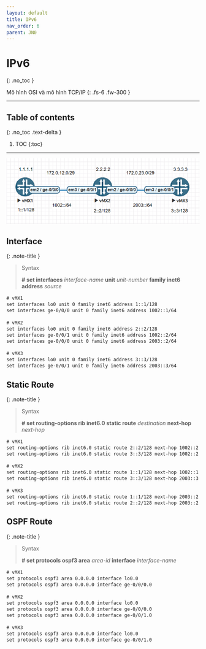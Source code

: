 ```yaml
---
layout: default
title: IPv6
nav_order: 6
parent: JN0
---
```


# IPv6
{: .no_toc }

Mô hình OSI và mô hình TCP/IP
{: .fs-6 .fw-300 }

---

## Table of contents
{: .no_toc .text-delta }

1. TOC
{:toc}

---

![](/docs/JN0/img/4.png)

## Interface

{: .note-title }
> Syntax
>
> __# set interfaces__ _interface-name_ __unit__ _unit-number_ __family inet6 address__ _source_

```
# vMX1
set interfaces lo0 unit 0 family inet6 address 1::1/128
set interfaces ge-0/0/0 unit 0 family inet6 address 1002::1/64

# vMX2
set interfaces lo0 unit 0 family inet6 address 2::2/128
set interfaces ge-0/0/1 unit 0 family inet6 address 1002::2/64
set interfaces ge-0/0/0 unit 0 family inet6 address 2003::2/64

# vMX3
set interfaces lo0 unit 0 family inet6 address 3::3/128
set interfaces ge-0/0/1 unit 0 family inet6 address 2003::3/64
```

## Static Route

{: .note-title }
> Syntax
>
> __# set routing-options rib inet6.0 static route__ _destination_ __next-hop__ _next-hop_

```
# vMX1
set routing-options rib inet6.0 static route 2::2/128 next-hop 1002::2
set routing-options rib inet6.0 static route 3::3/128 next-hop 1002::2

# vMX2
set routing-options rib inet6.0 static route 1::1/128 next-hop 1002::1
set routing-options rib inet6.0 static route 3::3/128 next-hop 2003::3

# vMX3
set routing-options rib inet6.0 static route 1::1/128 next-hop 2003::2
set routing-options rib inet6.0 static route 2::2/128 next-hop 2003::2
```

## OSPF Route

{: .note-title }
> Syntax
>
> __# set protocols ospf3 area__ _area-id_ __interface__ _interface-name_

```
# vMX1
set protocols ospf3 area 0.0.0.0 interface lo0.0
set protocols ospf3 area 0.0.0.0 interface ge-0/0/0.0

# vMX2
set protocols ospf3 area 0.0.0.0 interface lo0.0
set protocols ospf3 area 0.0.0.0 interface ge-0/0/0.0
set protocols ospf3 area 0.0.0.0 interface ge-0/0/1.0

# vMX3
set protocols ospf3 area 0.0.0.0 interface lo0.0
set protocols ospf3 area 0.0.0.0 interface ge-0/0/1.0
```